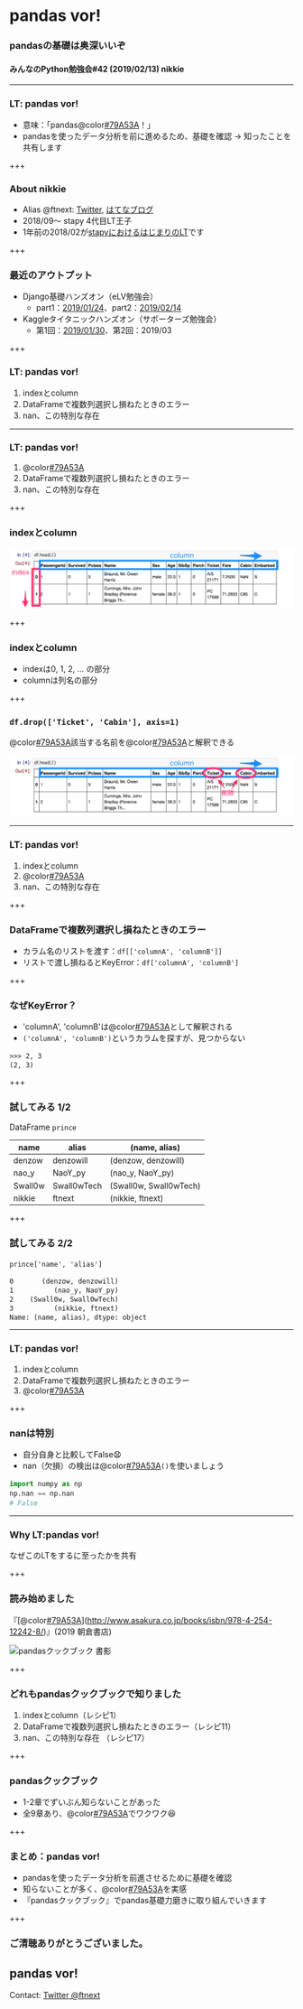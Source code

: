 # pandas vor!
### pandasの基礎は奥深いいぞ
#### みんなのPython勉強会#42 (2019/02/13) nikkie

---

### LT: pandas vor!

- 意味：「pandas@color[#79A53A](前進)！」
- pandasを使ったデータ分析を前に進めるため、基礎を確認 → 知ったことを共有します

+++

### About nikkie

- Alias @ftnext: [Twitter](https://twitter.com/ftnext), [はてなブログ](http://nikkie-ftnext.hatenablog.com/)
- 2018/09〜 stapy 4代目LT王子
- 1年前の2018/02が[stapyにおけるはじまりのLT](https://speakerdeck.com/ftnext/begin-pandas)です

+++

### 最近のアウトプット

- Django基礎ハンズオン（eLV勉強会）
  - part1：[2019/01/24](https://elv.connpass.com/event/114810/)、part2：[2019/02/14](https://elv.connpass.com/event/119181/)
- Kaggleタイタニックハンズオン（サポーターズ勉強会）
  - 第1回：[2019/01/30](https://supporterzcolab.com/event/677/)、第2回：2019/03

+++

### LT: pandas vor!

1. indexとcolumn
2. DataFrameで複数列選択し損ねたときのエラー
3. nan、この特別な存在

---

### LT: pandas vor!

1. @color[#79A53A](indexとcolumn)
2. DataFrameで複数列選択し損ねたときのエラー
3. nan、この特別な存在

+++

### indexとcolumn

![indexとcolumnの例：タイタニックの乗客属性データ](stapy_Feb_pandas_basics/assets/df_index_and_column.png)

+++

### indexとcolumn

- indexは0, 1, 2, ... の部分
- columnは列名の部分

+++

### `df.drop(['Ticket', 'Cabin'], axis=1)`

@color[#79A53A](カラムの中から)該当する名前を@color[#79A53A](削除)と解釈できる

![カラムの中からTicketとCabinを削除](stapy_Feb_pandas_basics/assets/drop_specified_column.png)

---

### LT: pandas vor!

1. indexとcolumn
2. @color[#79A53A](DataFrameで複数列選択し損ねたときのエラー)
3. nan、この特別な存在

+++

### DataFrameで複数列選択し損ねたときのエラー

- カラム名のリストを渡す：`df[['columnA', 'columnB']]`
- リストで渡し損ねるとKeyError：`df['columnA', 'columnB']`

+++

### なぜKeyError？

- 'columnA', 'columnB'は@color[#79A53A](タプル)として解釈される
- `('columnA', 'columnB')`というカラムを探すが、見つからない

```console
>>> 2, 3
(2, 3)
```

+++

### 試してみる 1/2

DataFrame `prince`

name | alias | (name, alias)
----- | ----- | -----
denzow | denzowill | (denzow, denzowill)
nao_y | NaoY_py | (nao_y, NaoY_py)
Swall0w | Swall0wTech | (Swall0w, Swall0wTech)
nikkie | ftnext | (nikkie, ftnext)

+++

### 試してみる 2/2

`prince['name', 'alias']`

```
0       (denzow, denzowill)
1          (nao_y, NaoY_py)
2    (Swall0w, Swall0wTech)
3          (nikkie, ftnext)
Name: (name, alias), dtype: object
```

---

### LT: pandas vor!

1. indexとcolumn
2. DataFrameで複数列選択し損ねたときのエラー
3. @color[#79A53A](nan、この特別な存在)

+++

### nanは特別

- 自分自身と比較してFalse😧
- nan（欠損）の検出は@color[#79A53A](`isnull`)`()`を使いましょう

```python
import numpy as np
np.nan == np.nan
# False
```

---

### Why LT:pandas vor!

なぜこのLTをするに至ったかを共有

+++

### 読み始めました

『[@color[#79A53A](pandasクックブック)](http://www.asakura.co.jp/books/isbn/978-4-254-12242-8/)』(2019 朝倉書店)

![pandasクックブック 書影](http://www.asakura.co.jp/goods_img/115751.jpg)

+++

### どれもpandasクックブックで知りました

1. indexとcolumn（レシピ1）
2. DataFrameで複数列選択し損ねたときのエラー（レシピ11）
3. nan、この特別な存在 （レシピ17）

+++

### pandasクックブック

- 1-2章でずいぶん知らないことがあった
- 全9章あり、@color[#79A53A](**データ分析の力を鍛えられそう**)でワクワク😆

+++

### まとめ：pandas vor!

- pandasを使ったデータ分析を前進させるために基礎を確認
- 知らないことが多く、@color[#79A53A](pandasの基礎の奥深さ)を実感
- 『pandasクックブック』でpandas基礎力磨きに取り組んでいきます

+++

### ご清聴ありがとうございました。
## pandas vor!
Contact: [Twitter @ftnext](https://twitter.com/ftnext)
